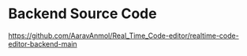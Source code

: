 # Backend Source Code
https://github.com/AaravAnmol/Real_Time_Code-editor/realtime-code-editor-backend-main
